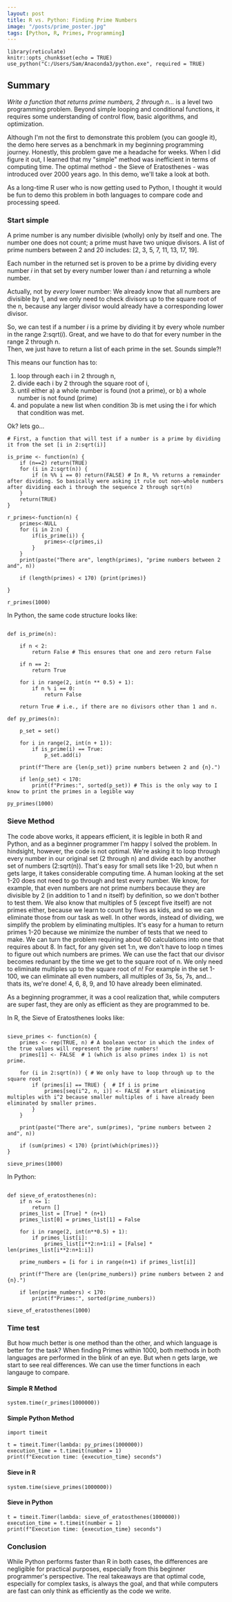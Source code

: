 ```yaml
---
layout: post
title: R vs. Python: Finding Prime Numbers
image: "/posts/prime_poster.jpg"
tags: [Python, R, Primes, Programming]
---
```


```{r setup, include=FALSE}
library(reticulate)
knitr::opts_chunk$set(echo = TRUE)
use_python("C:/Users/Sam/Anaconda3/python.exe", required = TRUE)
```

## Summary

*Write a function that returns prime numbers, 2 through n...* is a level two programming problem. Beyond simple looping and conditional functions, it requires some understanding of control flow, basic algorithms, and optimization. 

Although I'm not the first to demonstrate this problem (you can google it), the demo here serves as a benchmark in my beginning programming journey. Honestly, this problem gave me a headache for weeks. When I did figure it out, I learned that my "simple" method was inefficient in terms of computing time. The optimal method - the Sieve of Eratosthenes - was introduced over 2000 years ago. In this demo, we'll take a look at both. 

As a long-time R user who is now getting used to Python, I thought it would be fun to demo this problem in both languages to compare code and processing speed. 


### Start simple 

A prime number is any number divisible (wholly) only by itself and one. The number one does not count; a prime must have two unique divisors. A list of prime numbers between 2 and 20 includes: [2, 3, 5, 7, 11, 13, 17, 19].

Each number in the returned set is proven to be a prime by dividing every number *i* in that set by every number lower than *i* and returning a whole number. 

Actually, not by *every* lower number: We already know that all numbers are divisible by 1, and we only need to check divisors up to the square root of the n, because any larger divisor would already have a corresponding lower divisor.

So, we can test if a number *i* is a prime by dividing it by every whole number in the range 2:sqrt(*i*). Great, and we have to do that for every number in the range 2 through n.  
Then, we just have to return a list of each prime in the set. Sounds simple?! 

This means our function has to: 

1. loop through each i in 2 through n, 
2. divide each i by 2 through the square root of i, 
3. until either a) a whole number is found (not a prime), or b) a whole number is not found (prime)
4. and populate a new list when condition 3b is met using the i for which that condition was met. 

Ok? lets go... 

```{r}
# First, a function that will test if a number is a prime by dividing it from the set [i in 2:sqrt(i)]

is_prime <- function(n) {
	if (n==2) return(TRUE)
	for (i in 2:sqrt(n)) {
		if (n %% i == 0) return(FALSE) # In R, %% returns a remainder after dividing. So basically were asking it rule out non-whole numbers after dividing each i through the sequence 2 through sqrt(n) 
	}
	return(TRUE)
}

r_primes<-function(n) {
	primes<-NULL
	for (i in 2:n) {
		if(is_prime(i)) {
			primes<-c(primes,i)
		}
	}
	print(paste("There are", length(primes), "prime numbers between 2 and", n))
	
	if (length(primes) < 170) {print(primes)}
	
}

r_primes(1000)

```

In Python, the same code structure looks like: 

```{python}

def is_prime(n): 
    
    if n < 2: 
        return False # This ensures that one and zero return False
    
    if n == 2: 
        return True 
    
    for i in range(2, int(n ** 0.5) + 1):
        if n % i == 0: 
            return False 
        
    return True # i.e., if there are no divisors other than 1 and n. 

def py_primes(n):
    
    p_set = set()
    
    for i in range(2, int(n + 1)):
        if is_prime(i) == True:
            p_set.add(i)
    
    print(f"There are {len(p_set)} prime numbers between 2 and {n}.")
    
    if len(p_set) < 170:
        print(f"Primes:", sorted(p_set)) # This is the only way to I know to print the primes in a legible way

py_primes(1000)

```

### Sieve Method

The code above works, it appears efficient, it is legible in both R and Python, and as a beginner programmer I'm happy I solved the problem. 
In hindsight, however, the code is not optimal. We're asking it to loop through every number in our original set (2 through n) and divide each by another set of numbers (2:sqrt(n)). That's easy for small sets like 1-20, but when n gets large, it takes considerable computing time. 
A human looking at the set 1-20 does not need to go through and test every number. We know, for example, that even numbers are not prime numbers because they are divisible by 2 (in addition to 1 and n itself) by definition, so we don't bother to test them. We also know that multiples of 5 (except five itself) are not primes either, because we learn to count by fives as kids, and so we can eliminate those from our task as well. 
In other words, instead of dividing, we simplify the problem by eliminating multiples. It's easy for a human to return primes 1-20 because we minimize the number of tests that we need to make. We can turn the problem requiring about 60 calculations into one that requires about 8. In fact, for any given set 1:n, we don't have to loop n times to figure out which numbers are primes. We can use the fact that our divisor becomes redunant by the time we get to the square root of n. We only need to eliminate multiples up to the square root of n! 
For example in the set 1-100, we can eliminate all even numbers, all multiples of 3s, 5s, 7s, and... thats its, we're done! 4, 6, 8, 9, and 10 have already been eliminated. 

As a beginning programmer, it was a cool realization that, while computers are super fast, they are only as efficient as they are programmed to be. 

In R, the Sieve of Eratosthenes looks like:

```{r}

sieve_primes <- function(n) {
	primes <- rep(TRUE, n) # A boolean vector in which the index of the true values will represent the prime numbers!
	primes[1] <- FALSE  # 1 (which is also primes index 1) is not prime. 
	
	for (i in 2:sqrt(n)) { # We only have to loop through up to the square root
		if (primes[i] == TRUE) {  # If i is prime
			primes[seq(i^2, n, i)] <- FALSE  # start eliminating multiples with i^2 because smaller multiples of i have already been eliminated by smaller primes. 
		}
	}
	
	print(paste("There are", sum(primes), "prime numbers between 2 and", n))
	
	if (sum(primes) < 170) {print(which(primes))}
}

sieve_primes(1000)

```

In Python: 

```{python}

def sieve_of_eratosthenes(n):
    if n <= 1: 
        return [] 
    primes_list = [True] * (n+1)
    primes_list[0] = primes_list[1] = False
    
    for i in range(2, int(n**0.5) + 1): 
        if primes_list[i]: 
            primes_list[i**2:n+1:i] = [False] * len(primes_list[i**2:n+1:i])
    
    prime_numbers = [i for i in range(n+1) if primes_list[i]]
    
    print(f"There are {len(prime_numbers)} prime numbers between 2 and {n}.")
    
    if len(prime_numbers) < 170:
        print(f"Primes:", sorted(prime_numbers))
    
sieve_of_eratosthenes(1000)

```

### Time test
But how much better is one method than the other, and which language is better for the task? When finding Primes within 1000, both methods in both languages are performed in the blink of an eye.
But when n gets large, we start to see real differences. We can use the timer functions in each langauge to compare. 

#### Simple R Method
```{r}
system.time(r_primes(1000000))
```

#### Simple Python Method
```{python}
import timeit

t = timeit.Timer(lambda: py_primes(1000000))
execution_time = t.timeit(number = 1)
print(f"Execution time: {execution_time} seconds")
```

#### Sieve in R
```{r}
system.time(sieve_primes(1000000))
```

#### Sieve in Python
```{python}
t = timeit.Timer(lambda: sieve_of_eratosthenes(1000000))
execution_time = t.timeit(number = 1)
print(f"Execution time: {execution_time} seconds")
```

### Conclusion
While Python performs faster than R in both cases, the differences are negligible for practical purposes, especially from this beginner programmer's perspective. 
The real takeaways are that optimal code, especially for complex tasks, is always the goal, and that while computers are fast can only think as efficiently as the code we write. 
